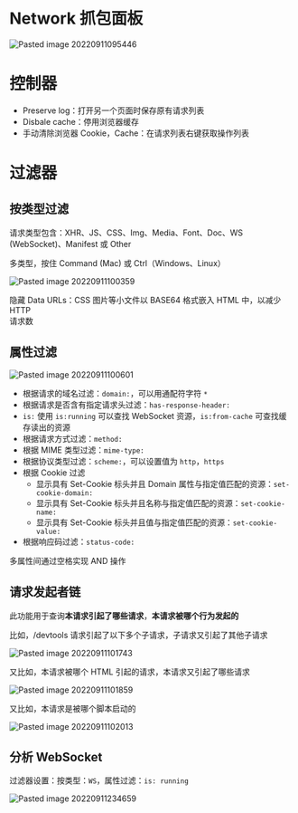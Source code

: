 # Network 抓包面板

![Pasted image 20220911095446](https://wings-liberty.oss-cn-beijing.aliyuncs.com/note/Pasted%20image%2020220911095446.png)


# 控制器

- Preserve log：打开另一个页面时保存原有请求列表
- Disbale cache：停用浏览器缓存
- 手动清除浏览器 Cookie，Cache：在请求列表右键获取操作列表



# 过滤器


## 按类型过滤

请求类型包含：XHR、JS、CSS、Img、Media、Font、Doc、WS (WebSocket)、Manifest 或 Other

多类型，按住 Command (Mac) 或 Ctrl（Windows、Linux）

![Pasted image 20220911100359](https://wings-liberty.oss-cn-beijing.aliyuncs.com/note/Pasted%20image%2020220911100359.png)


隐藏 Data URLs：CSS 图片等小文件以 BASE64 格式嵌入 HTML 中，以减少 HTTP  
请求数


## 属性过滤

![Pasted image 20220911100601](https://wings-liberty.oss-cn-beijing.aliyuncs.com/note/Pasted%20image%2020220911100601.png)


- 根据请求的域名过滤：`domain:`，可以用通配符字符 `*`
- 根据请求是否含有指定请求头过滤：`has-response-header:`
- `is:` 使用 `is:running` 可以查找 WebSocket 资源，`is:from-cache` 可查找缓存读出的资源
- 根据请求方式过滤：`method:`
- 根据 MIME 类型过滤：`mime-type:`
- 根据协议类型过滤：`scheme:`，可以设置值为 `http`，`https`
- 根据 Cookie 过滤
	- 显示具有 Set-Cookie 标头并且 Domain 属性与指定值匹配的资源：`set-cookie-domain:`
	- 显示具有 Set-Cookie 标头并且名称与指定值匹配的资源：`set-cookie-name:`
	- 显示具有 Set-Cookie 标头并且值与指定值匹配的资源：`set-cookie-value:`
- 根据响应码过滤：`status-code:`

多属性间通过空格实现 AND 操作


## 请求发起者链

此功能用于查询**本请求引起了哪些请求**，**本请求被哪个行为发起的**


比如，/devtools 请求引起了以下多个子请求，子请求又引起了其他子请求

![Pasted image 20220911101743](https://wings-liberty.oss-cn-beijing.aliyuncs.com/note/Pasted%20image%2020220911101743.png)


又比如，本请求被哪个 HTML 引起的请求，本请求又引起了哪些请求

![Pasted image 20220911101859](https://wings-liberty.oss-cn-beijing.aliyuncs.com/note/Pasted%20image%2020220911101859.png)


又比如，本请求是被哪个脚本启动的

![Pasted image 20220911102013](https://wings-liberty.oss-cn-beijing.aliyuncs.com/note/Pasted%20image%2020220911102013.png)


## 分析 WebSocket

过滤器设置：按类型：`WS`，属性过滤：`is: running`


![Pasted image 20220911234659](https://wings-liberty.oss-cn-beijing.aliyuncs.com/note/Pasted%20image%2020220911234659.png)


